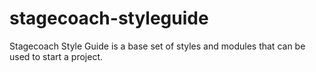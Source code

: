 stagecoach-styleguide
=====================

Stagecoach Style Guide is a base set of styles and modules that can be used to start a project.
